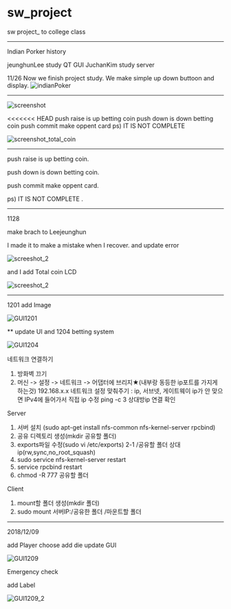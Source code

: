 # sw_project
sw project_ to college class

************************************************************


Indian Porker history

jeunghunLee study QT GUI
JuchanKim   study server 

11/26
Now we finish project study. 
We make simple up down buttoon and display.
![indianPoker](./IMG/indianPoker.jpg)

*************************************************************


![screenshot](./IMG/1127_GUI.PNG)

<<<<<<< HEAD
push raise is up betting coin
push down is down betting coin
push commit make oppent card
ps) IT IS NOT COMPLETE 


![screenshot_total_coin](./IMG/GUI_upload_totalcoin.PNG)


************************************************************

push raise is up betting coin.

push down is down betting coin.

push commit make oppent card.

ps) IT IS NOT COMPLETE .


***********************************************************
1128

make brach to Leejeunghun


I made it to make a mistake when I recover.
and update error 


![screeshot_2](./IMG/GUI_image_error_betting.PNG)


and I add Total coin LCD


![screeshot_2](./IMG/GUI_upload_totalcoin.PNG)

*************

1201 add Image 

![GUI1201](./IMG/1201_GUI.PNG)


**
update UI and 1204 betting system


![GUI1204](./IMG/1204_GUI.PNG)

네트워크 연결하기
1. 방화벽 끄기
2. 머신 -> 설정 -> 네트워크 -> 어댑터에 브리지★(내부랑 동등한 ip포트를 가지게 하는것) 192.168.x.x
네트워크 설정 맞춰주기 : ip, 서브넷, 게이트웨이 
ip가 안 맞으면 IPv4에 들어가서 직접 ip 수정
ping -c 3 상대방ip 연결 확인

Server
1. 서버 설치 (sudo apt-get install nfs-common nfs-kernel-server rpcbind)
2. 공유 디렉토리 생성(mkdir 공유할 폴더) 
2. exports파일 수정(sudo vi /etc/exports)
 2-1 /공유할 폴더 상대ip(rw,sync,no_root_squash)
3. sudo service nfs-kernel-server restart
4. service rpcbind restart
5. chmod -R 777 공유할 폴더

Client 
1. mount할 폴더 생성(mkdir 폴더)
2. sudo mount 서버IP:/공유한 폴더 /마운트할 폴더


****************

2018/12/09

add Player choose 
add die
update GUI

![GUI1209](./IMG/Final_GUI.PNG)



Emergency check

add Label 

![GUI1209_2](./IMG/Final_Final_GUI.PNG)


